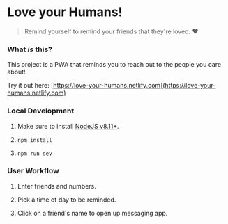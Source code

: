 # Love your Humans!
> Remind yourself to remind your friends that they're loved. ❤️

### What _is_ this?

This project is a PWA that reminds you to reach out to the people you care about!

Try it out here: [https://love-your-humans.netlify.com](https://love-your-humans.netlify.com)

### Local Development

1. Make sure to install [NodeJS v8.11+](https://nodejs.org/en/download).

1. `npm install`

1. `npm run dev`


### User Workflow

1. Enter friends and numbers.

1. Pick a time of day to be reminded.

1. Click on a friend's name to open up messaging app.